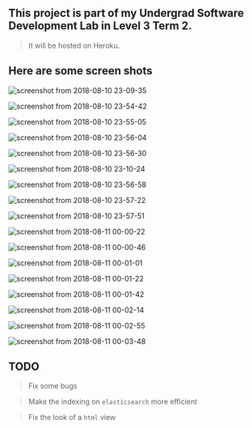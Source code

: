 ## This project is part of my Undergrad Software Development Lab in Level 3 Term 2.

> It will be hosted on Heroku.

## Here are some screen shots

![screenshot from 2018-08-10 23-09-35](https://user-images.githubusercontent.com/19304394/43996007-ad6a6ce0-9ddb-11e8-9e74-fada84abe094.png)


![screenshot from 2018-08-10 23-54-42](https://user-images.githubusercontent.com/19304394/43996009-ade7166e-9ddb-11e8-90f2-4dd37fdcfc7f.png)


![screenshot from 2018-08-10 23-55-05](https://user-images.githubusercontent.com/19304394/43996010-ae254eac-9ddb-11e8-97ee-f0189e14abe7.png)


![screenshot from 2018-08-10 23-56-04](https://user-images.githubusercontent.com/19304394/43996011-ae5e66d8-9ddb-11e8-9765-52d9b6dc2a2c.png)


![screenshot from 2018-08-10 23-56-30](https://user-images.githubusercontent.com/19304394/43996012-ae982c56-9ddb-11e8-8037-343cf45a1882.png)


![screenshot from 2018-08-10 23-10-24](https://user-images.githubusercontent.com/19304394/43996008-adaa3442-9ddb-11e8-99df-67285ba8bcab.png)


![screenshot from 2018-08-10 23-56-58](https://user-images.githubusercontent.com/19304394/43996013-aee2cd06-9ddb-11e8-8ca3-0f97e2d0e570.png)



![screenshot from 2018-08-10 23-57-22](https://user-images.githubusercontent.com/19304394/43996014-af29c63e-9ddb-11e8-9326-a57f179afe23.png)


![screenshot from 2018-08-10 23-57-51](https://user-images.githubusercontent.com/19304394/43996015-af6bcab6-9ddb-11e8-9790-d04c81b1ae6f.png)


![screenshot from 2018-08-11 00-00-22](https://user-images.githubusercontent.com/19304394/43996016-afabe204-9ddb-11e8-83f2-038fcb6dc5c6.png)


![screenshot from 2018-08-11 00-00-46](https://user-images.githubusercontent.com/19304394/43996017-aff37e16-9ddb-11e8-81b8-f5843f0b7a5b.png)


![screenshot from 2018-08-11 00-01-01](https://user-images.githubusercontent.com/19304394/43996018-b0439cc0-9ddb-11e8-8ac6-8ba0576b4e27.png)


![screenshot from 2018-08-11 00-01-22](https://user-images.githubusercontent.com/19304394/43996019-b097c624-9ddb-11e8-8505-93cf02dd140e.png)


![screenshot from 2018-08-11 00-01-42](https://user-images.githubusercontent.com/19304394/43996020-b0d8fe46-9ddb-11e8-9ff0-73f8c1981198.png)


![screenshot from 2018-08-11 00-02-14](https://user-images.githubusercontent.com/19304394/43996021-b1362dbe-9ddb-11e8-9497-d7c0f4a8f867.png)


![screenshot from 2018-08-11 00-02-55](https://user-images.githubusercontent.com/19304394/43996022-b182865a-9ddb-11e8-8192-9c13dbc06279.png)


![screenshot from 2018-08-11 00-03-48](https://user-images.githubusercontent.com/19304394/43996023-b1dba5b4-9ddb-11e8-89e4-baf34f3f7c1c.png)


## TODO

>Fix some bugs

>Make the indexing on `elasticsearch` more efficient

>Fix the look of a `html` view
